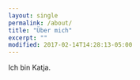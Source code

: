 ```yaml
---
layout: single
permalink: /about/
title: "Über mich"
excerpt: ""
modified: 2017-02-14T14:28:13-05:00
---
```


Ich bin Katja.
